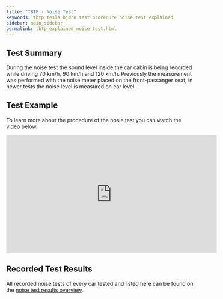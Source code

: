 ```yaml
---
title: "TBTP - Noise Test"
keywords: tbtp tesla bjørn test procedure noise test explained
sidebar: main_sidebar
permalink: tbtp_explained_noise-test.html
---
```


## Test Summary
During the noise test the sound level inside the car cabin is being recorded while driving 70 km/h, 90 km/h and 120 km/h. Previously the measurement was performed with the noise meter placed on the front-passanger seat, in newer tests the noise level is measured on ear level.

## Test Example
To learn more about the procedure of the nosie test you can watch the video below.

<div class="video-container-wrapper"><div style="text-align: center;" class="video-container"><iframe width="560" height="315" src="https://www.youtube-nocookie.com/embed/S9yXOxWVFAc" frameborder="0" allow="accelerometer; autoplay; encrypted-media; gyroscope; picture-in-picture" allowfullscreen></iframe></div></div>

## Recorded Test Results
All recorded noise tests of every car tested and listed here can be found on the [noise test results overview](tbtp-results-noise.html).